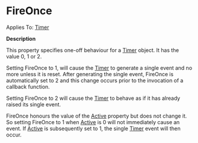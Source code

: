 




<h1 class="heading"><span class="name">FireOnce</span></h1>

Applies To: [Timer](../a-z/timer.md)


**Description**


This property specifies one-off  behaviour for a [Timer](../a-z/timer.md) object. It has the value 0, 1 or 2.


Setting FireOnce to 1, will cause the [Timer](../a-z/timer.md) to generate a single event and no more unless it is reset. After generating the single event, FireOnce is automatically set to 2 and this change occurs prior to the invocation of a callback function.


Setting FireOnce to 2 will cause the [Timer](../a-z/timer.md) to behave as if it has already raised its single event.


FireOnce honours the value of the [Active](../a-z/active.md) property but does not change it. So setting FireOnce to 1 when [Active](../a-z/active.md) is 0 will not immediately cause an event. If [Active](../a-z/active.md) is subsequently set to 1, the single [Timer](../a-z/timer.md) event will then occur.



